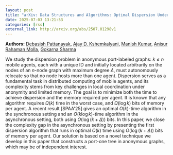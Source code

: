 ```yaml
---
layout: post
title: "arXiv: Data Structures and Algorithms: Optimal Dispersion Under Asynchrony"
date: 2025-07-03 13:21:53 
categories: [rss]
external_link: http://arxiv.org/abs/2507.01298v1
---
```


**Authors:** [Debasish Pattanayak](https://dblp.uni-trier.de/search?q=Debasish+Pattanayak), [Ajay D. Kshemkalyani](https://dblp.uni-trier.de/search?q=Ajay+D.+Kshemkalyani), [Manish Kumar](https://dblp.uni-trier.de/search?q=Manish+Kumar), [Anisur Rahaman Molla](https://dblp.uni-trier.de/search?q=Anisur+Rahaman+Molla), [Gokarna Sharma](https://dblp.uni-trier.de/search?q=Gokarna+Sharma)

We study the dispersion problem in anonymous port-labeled graphs: $k \leq n$
mobile agents, each with a unique ID and initially located arbitrarily on the
nodes of an $n$-node graph with maximum degree $\Delta$, must autonomously
relocate so that no node hosts more than one agent. Dispersion serves as a
fundamental task in distributed computing of mobile agents, and its complexity
stems from key challenges in local coordination under anonymity and limited
memory.
The goal is to minimize both the time to achieve dispersion and the memory
required per agent. It is known that any algorithm requires $\Omega(k)$ time in
the worst case, and $\Omega(\log k)$ bits of memory per agent. A recent result
[SPAA'25] gives an optimal $O(k)$-time algorithm in the synchronous setting and
an $O(k \log k)$-time algorithm in the asynchronous setting, both using
$O(\log(k+\Delta))$ bits.
In this paper, we close the complexity gap in the asynchronous setting by
presenting the first dispersion algorithm that runs in optimal $O(k)$ time
using $O(\log(k+\Delta))$ bits of memory per agent. Our solution is based on a
novel technique we develop in this paper that constructs a port-one tree in
anonymous graphs, which may be of independent interest.
